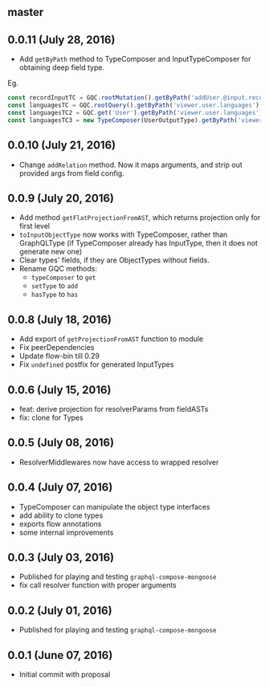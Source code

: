 ## master

## 0.0.11 (July 28, 2016)
- Add `getByPath` method to TypeComposer and InputTypeComposer for obtaining deep field type.

Eg.
```js
const recordInputTC = GQC.rootMutation().getByPath('addUser.@input.record');
const languagesTC = GQC.rootQuery().getByPath('viewer.user.languages');
const languagesTC2 = GQC.get('User').getByPath('viewer.user.languages');
const languagesTC3 = new TypeComposer(UserOutputType).getByPath('viewer.user.languages');
```

## 0.0.10 (July 21, 2016)
- Change `addRelation` method. Now it maps arguments, and strip out provided args from field config.

## 0.0.9 (July 20, 2016)
- Add method `getFlatProjectionFromAST`, which returns projection only for first level
- `toInputObjectType` now works with TypeComposer, rather than GraphQLType (if TypeComposer already has InputType, then it does not generate new one)
- Clear types' fields, if they are ObjectTypes without fields.
- Rename GQC methods:
  - `typeComposer` to `get`
  - `setType` to `add`
  - `hasType` to `has`

## 0.0.8 (July 18, 2016)
* Add export of `getProjectionFromAST` function to module
* Fix peerDependencies
* Update flow-bin till 0.29
* Fix `undefined` postfix for generated InputTypes

## 0.0.6 (July 15, 2016)
* feat: derive projection for resolverParams from fieldASTs
* fix: clone for Types

## 0.0.5 (July 08, 2016)
* ResolverMiddlewares now have access to wrapped resolver

## 0.0.4 (July 07, 2016)
* TypeComposer can manipulate the object type interfaces  
* add ability to clone types
* exports flow annotations
* some internal improvements

## 0.0.3 (July 03, 2016)
* Published for playing and testing `graphql-compose-mongoose`
* fix call resolver function with proper arguments

## 0.0.2 (July 01, 2016)
* Published for playing and testing `graphql-compose-mongoose`

## 0.0.1 (June 07, 2016)
* Initial commit with proposal
